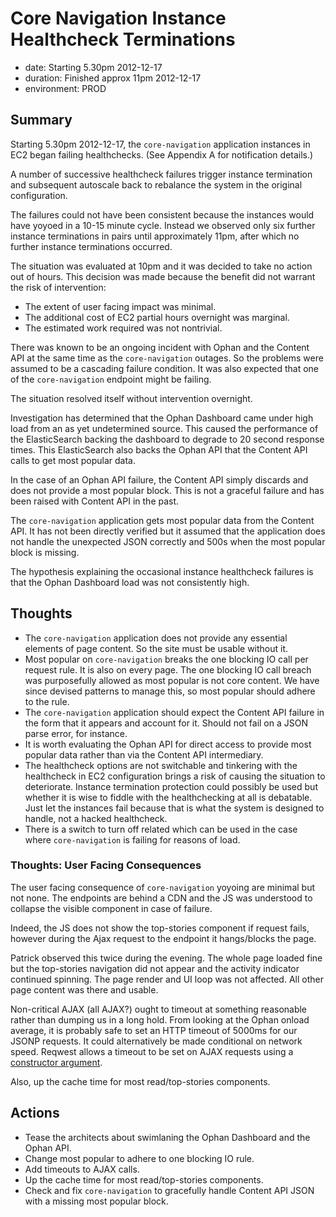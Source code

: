 # Core Navigation Instance Healthcheck Terminations

- date: Starting 5.30pm 2012-12-17
- duration: Finished approx 11pm 2012-12-17
- environment: PROD

## Summary

Starting 5.30pm 2012-12-17, the `core-navigation` application instances in EC2
began failing healthchecks. (See Appendix A for notification details.)

A number of successive healthcheck failures trigger instance termination and
subsequent autoscale back to rebalance the system in the original configuration.

The failures could not have been consistent because the instances would have
yoyoed in a 10-15 minute cycle. Instead we observed only six further instance
terminations in pairs until approximately 11pm, after which no further instance
terminations occurred.

The situation was evaluated at 10pm and it was decided to take no action out of
hours. This decision was made because the benefit did not warrant the risk of
intervention:

* The extent of user facing impact was minimal.
* The additional cost of EC2 partial hours overnight was marginal.
* The estimated work required was not nontrivial.

There was known to be an ongoing incident with Ophan and the Content API at the
same time as the `core-navigation` outages. So the problems were assumed to be a
cascading failure condition. It was also expected that one of the
`core-navigation` endpoint might be failing.

The situation resolved itself without intervention overnight.

Investigation has determined that the Ophan Dashboard came under high load from
an as yet undetermined source. This caused the performance of the ElasticSearch
backing the dashboard to degrade to 20 second response times. This ElasticSearch
also backs the Ophan API that the Content API calls to get most popular data.

In the case of an Ophan API failure, the Content API simply discards and does
not provide a most popular block. This is not a graceful failure and has been
raised with Content API in the past.

The `core-navigation` application gets most popular data from the Content API.
It has not been directly verified but it assumed that the application does not
handle the unexpected JSON correctly and 500s when the most popular block is
missing.

The hypothesis explaining the occasional instance healthcheck failures is that
the Ophan Dashboard load was not consistently high.


## Thoughts

* The `core-navigation` application does not provide any essential elements of
  page content. So the site must be usable without it.
* Most popular on `core-navigation` breaks the one blocking IO call per request
  rule. It is also on every page. The one blocking IO call breach was
  purposefully allowed as most popular is not core content. We have since
  devised patterns to manage this, so most popular should adhere to the rule.
* The `core-navigation` application should expect the Content API failure in the
  form that it appears and account for it. Should not fail on a JSON parse
  error, for instance.
* It is worth evaluating the Ophan API for direct access to provide most popular
  data rather than via the Content API intermediary.
* The healthcheck options are not switchable and tinkering with the healthcheck
  in EC2 configuration brings a risk of causing the situation to deteriorate.
  Instance termination protection could possibly be used but whether it is wise
  to fiddle with the healthchecking at all is debatable. Just let the instances
  fail because that is what the system is designed to handle, not a hacked
  healthcheck.
* There is a switch to turn off related which can be used in the case where
  `core-navigation` is failing for reasons of load.


### Thoughts: User Facing Consequences

The user facing consequence of `core-navigation` yoyoing are minimal but not
none. The endpoints are behind a CDN and the JS was understood to collapse the
visible component in case of failure.

Indeed, the JS does not show the top-stories component if request fails, however
during the Ajax request to the endpoint it hangs/blocks the page.

Patrick observed this twice during the evening. The whole page loaded fine but
the top-stories navigation did not appear and the activity indicator continued
spinning. The page render and UI loop was not affected. All other page content
was there and usable.

Non-critical AJAX (all AJAX?) ought to timeout at something reasonable rather
than dumping us in a long hold. From looking at the Ophan onload average, it is
probably safe to set an HTTP timeout of 5000ms for our JSONP requests. It could
alternatively be made conditional on network speed. Reqwest allows a timeout to
be set on AJAX requests using a [constructor argument][reqwest].

[reqwest]: https://github.com/ded/reqwest/blob/9b44caeedf899a394f22f53ea9f4ca9cc3c78f77/src/reqwest.js#L196

Also, up the cache time for most read/top-stories components.

## Actions

- Tease the architects about swimlaning the Ophan Dashboard and the Ophan API.
- Change most popular to adhere to one blocking IO rule.
- Add timeouts to AJAX calls.
- Up the cache time for most read/top-stories components.
- Check and fix `core-navigation` to gracefully handle Content API JSON with a
  missing most popular block.
